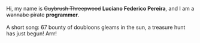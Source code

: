 Hi, my name is ~~Guybrush Threepwood~~ **Luciano Federico Pereira**, and I am a ~~wannabe pirate~~ **programmer**.<br><br>A short song: 67 bounty of doubloons gleams in the sun, a treasure hunt has just begun! Arrr!
